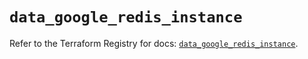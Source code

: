 # `data_google_redis_instance`

Refer to the Terraform Registry for docs: [`data_google_redis_instance`](https://registry.terraform.io/providers/hashicorp/google/5.26.0/docs/data-sources/redis_instance).
